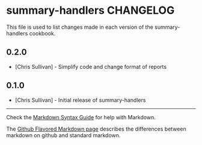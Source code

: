 summary-handlers CHANGELOG
==========================

This file is used to list changes made in each version of the summary-handlers cookbook.

0.2.0
-----
- [Chris Sullivan] - Simplify code and change format of reports

0.1.0
-----
- [Chris Sullivan] - Initial release of summary-handlers

- - -
Check the [Markdown Syntax Guide](http://daringfireball.net/projects/markdown/syntax) for help with Markdown.

The [Github Flavored Markdown page](http://github.github.com/github-flavored-markdown/) describes the differences between markdown on github and standard markdown.
